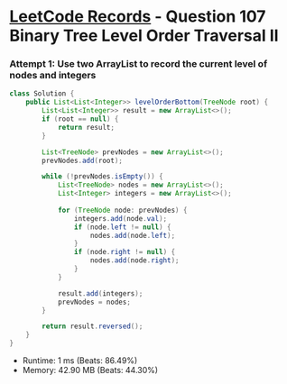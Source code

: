 # [LeetCode Records](../../README.md) - Question 107 Binary Tree Level Order Traversal II

### Attempt 1: Use two ArrayList to record the current level of nodes and integers
```java
class Solution {
    public List<List<Integer>> levelOrderBottom(TreeNode root) {
        List<List<Integer>> result = new ArrayList<>();
        if (root == null) {
            return result;
        }

        List<TreeNode> prevNodes = new ArrayList<>();
        prevNodes.add(root);

        while (!prevNodes.isEmpty()) {
            List<TreeNode> nodes = new ArrayList<>();
            List<Integer> integers = new ArrayList<>();
            
            for (TreeNode node: prevNodes) {
                integers.add(node.val);
                if (node.left != null) {
                    nodes.add(node.left);
                }
                if (node.right != null) {
                    nodes.add(node.right);
                }
            }

            result.add(integers);
            prevNodes = nodes;
        }        

        return result.reversed();
    }
}
```
- Runtime: 1 ms (Beats: 86.49%)
- Memory: 42.90 MB (Beats: 44.30%)

<br>

